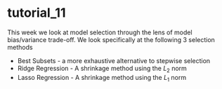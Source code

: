 
<!-- README.md is generated from README.Rmd. Please edit that file -->

# tutorial_11

This week we look at model selection through the lens of model
bias/variance trade-off. We look specifically at the following 3
selection methods

-   Best Subsets - a more exhaustive alternative to stepwise selection
-   Ridge Regression - A shrinkage method using the *L*<sub>2</sub> norm
-   Lasso Regression - A shrinkage method using the *L*<sub>1</sub> norm
